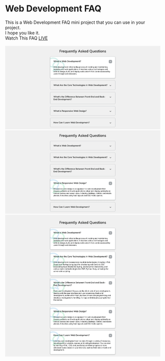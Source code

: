 # Web Development FAQ
This is a Web Development FAQ mini project that you can use in your project.<br/>
I hope you like it.<br/>
Watch This FAQ [LIVE](https://mohammadkiaei.github.io/web-development-faq/)
<br/>
<br/>
![FAQ One](https://github.com/mohammadkiaei/web-development-faq/blob/master/FAQ-1.png)
<br/>
![FAQ Two](https://github.com/mohammadkiaei/web-development-faq/blob/master/FAQ-2.png)
<br/>
![FAQ Three](https://github.com/mohammadkiaei/web-development-faq/blob/master/FAQ-3.png)

